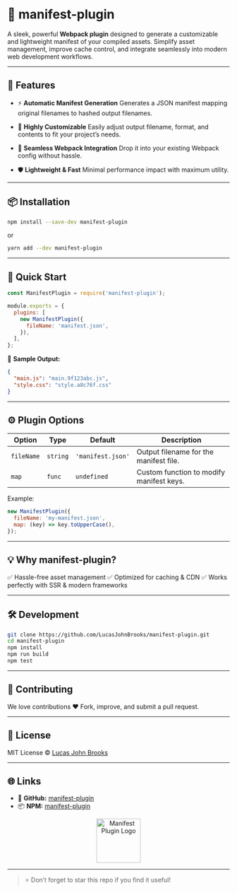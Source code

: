 # 🚀 manifest-plugin

A sleek, powerful **Webpack plugin** designed to generate a customizable and lightweight manifest of your compiled assets. Simplify asset management, improve cache control, and integrate seamlessly into modern web development workflows.

---

## 🌟 Features

* ⚡ **Automatic Manifest Generation**
  Generates a JSON manifest mapping original filenames to hashed output filenames.

* 🎨 **Highly Customizable**
  Easily adjust output filename, format, and contents to fit your project’s needs.

* 🔗 **Seamless Webpack Integration**
  Drop it into your existing Webpack config without hassle.

* 🛡️ **Lightweight & Fast**
  Minimal performance impact with maximum utility.

---

## 📦 Installation

```bash
npm install --save-dev manifest-plugin
```

or

```bash
yarn add --dev manifest-plugin
```

---

## 🚀 Quick Start

```js
const ManifestPlugin = require('manifest-plugin');

module.exports = {
  plugins: [
    new ManifestPlugin({
      fileName: 'manifest.json',
    }),
  ],
};
```

📄 **Sample Output:**

```json
{
  "main.js": "main.9f123abc.js",
  "style.css": "style.a8c76f.css"
}
```

---

## ⚙️ Plugin Options

| Option     | Type     | Default           | Description                              |
| ---------- | -------- | ----------------- | ---------------------------------------- |
| `fileName` | `string` | `'manifest.json'` | Output filename for the manifest file.   |
| `map`      | `func`   | `undefined`       | Custom function to modify manifest keys. |

Example:

```js
new ManifestPlugin({
  fileName: 'my-manifest.json',
  map: (key) => key.toUpperCase(),
});
```

---

## 💡 Why manifest-plugin?

✅ Hassle-free asset management
✅ Optimized for caching & CDN
✅ Works perfectly with SSR & modern frameworks

---

## 🛠 Development

```bash
git clone https://github.com/LucasJohnBrooks/manifest-plugin.git
cd manifest-plugin
npm install
npm run build
npm test
```

---

## 🙌 Contributing

We love contributions ❤️
Fork, improve, and submit a pull request.

---

## 📄 License

MIT License © [Lucas John Brooks](https://github.com/LucasJohnBrooks)

---

## 🌐 Links

* 🔗 **GitHub:** [manifest-plugin](https://github.com/LucasJohnBrooks/manifest-plugin)
* 📦 **NPM:** [manifest-plugin](https://www.npmjs.com/package/manifest-plugin)

<p align="center">
  <img src="https://raw.githubusercontent.com/LucasJohnBrooks/manifest-plugin/main/logo.png" alt="Manifest Plugin Logo" width="100"/>
</p>

---

> ⭐ Don’t forget to star this repo if you find it useful!
